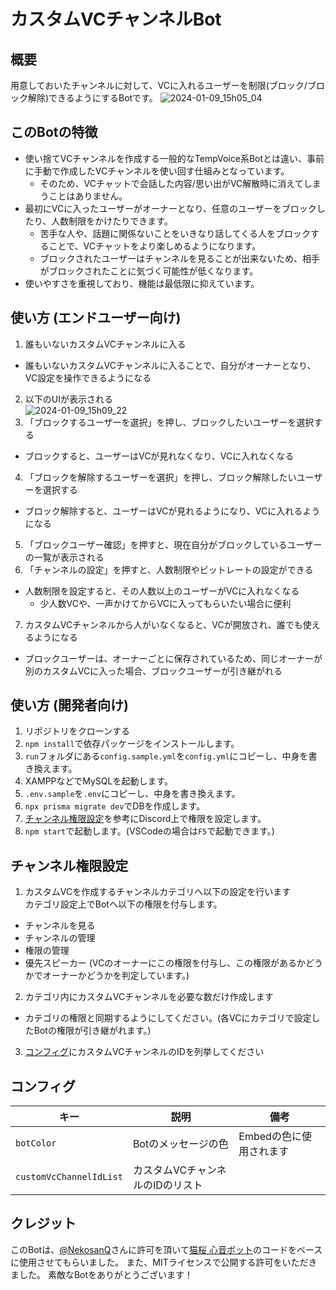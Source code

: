 # カスタムVCチャンネルBot

## 概要

用意しておいたチャンネルに対して、VCに入れるユーザーを制限(ブロック/ブロック解除)できるようにするBotです。
![2024-01-09_15h05_04](https://github.com/Kamesuta/discord-configurable-voice-channel/assets/16362824/de78d04c-244e-4455-9f44-d067435874c9)

## このBotの特徴

- 使い捨てVCチャンネルを作成する一般的なTempVoice系Botとは違い、事前に手動で作成したVCチャンネルを使い回す仕組みとなっています。
  - そのため、VCチャットで会話した内容/思い出がVC解散時に消えてしまうことはありません。
- 最初にVCに入ったユーザーがオーナーとなり、任意のユーザーをブロックしたり、人数制限をかけたりできます。
  - 苦手な人や、話題に関係ないことをいきなり話してくる人をブロックすることで、VCチャットをより楽しめるようになります。
  - ブロックされたユーザーはチャンネルを見ることが出来ないため、相手がブロックされたことに気づく可能性が低くなります。
- 使いやすさを重視しており、機能は最低限に抑えています。

## 使い方 (エンドユーザー向け)

1. 誰もいないカスタムVCチャンネルに入る
  - 誰もいないカスタムVCチャンネルに入ることで、自分がオーナーとなり、VC設定を操作できるようになる
2. 以下のUIが表示される  
![2024-01-09_15h09_22](https://github.com/Kamesuta/discord-configurable-voice-channel/assets/16362824/51da9a01-9b74-4e71-8928-3b96cec09a6f)
3. 「ブロックするユーザーを選択」を押し、ブロックしたいユーザーを選択する
  - ブロックすると、ユーザーはVCが見れなくなり、VCに入れなくなる
4. 「ブロックを解除するユーザーを選択」を押し、ブロック解除したいユーザーを選択する
  - ブロック解除すると、ユーザーはVCが見れるようになり、VCに入れるようになる
5. 「ブロックユーザー確認」を押すと、現在自分がブロックしているユーザーの一覧が表示される
6. 「チャンネルの設定」を押すと、人数制限やビットレートの設定ができる
  - 人数制限を設定すると、その人数以上のユーザーがVCに入れなくなる
    - 少人数VCや、一声かけてからVCに入ってもらいたい場合に便利
7. カスタムVCチャンネルから人がいなくなると、VCが開放され、誰でも使えるようになる
  - ブロックユーザーは、オーナーごとに保存されているため、同じオーナーが別のカスタムVCに入った場合、ブロックユーザーが引き継がれる

## 使い方 (開発者向け)

1. リポジトリをクローンする
2. `npm install`で依存パッケージをインストールします。
3. `run`フォルダにある`config.sample.yml`を`config.yml`にコピーし、中身を書き換えます。
4. XAMPPなどでMySQLを起動します。
5. `.env.sample`を`.env`にコピーし、中身を書き換えます。
6. `npx prisma migrate dev`でDBを作成します。
7. [チャンネル権限設定](#チャンネル権限設定)を参考にDiscord上で権限を設定します。
7. `npm start`で起動します。(VSCodeの場合は`F5`で起動できます。)

## チャンネル権限設定

1. カスタムVCを作成するチャンネルカテゴリへ以下の設定を行います  
  カテゴリ設定上でBotへ以下の権限を付与します。
  - チャンネルを見る
  - チャンネルの管理
  - 権限の管理
  - 優先スピーカー (VCのオーナーにこの権限を付与し、この権限があるかどうかでオーナーかどうかを判定しています。)
2. カテゴリ内にカスタムVCチャンネルを必要な数だけ作成します
  - カテゴリの権限と同期するようにしてください。(各VCにカテゴリで設定したBotの権限が引き継がれます。)
3. [コンフィグ](#コンフィグ)にカスタムVCチャンネルのIDを列挙してください

## コンフィグ

|キー             |説明             |備考             |
|----------------|----------------|----------------|
|`botColor`|Botのメッセージの色|Embedの色に使用されます|
|`customVcChannelIdList`|カスタムVCチャンネルのIDのリスト| |

## クレジット

このBotは、[@NekosanQ](https://github.com/NekosanQ)さんに許可を頂いて[猫桜 心音ボット](https://github.com/NekosanQ/DiscordBOT-Kokone)のコードをベースに使用させてもらいました。
また、MITライセンスで公開する許可をいただきました。
素敵なBotをありがとうございます！
